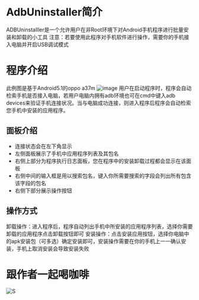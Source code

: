 # AdbUninstaller简介
ADBUninstalller是一个允许用户在非Root环境下对Android手机程序进行批量安装和卸载的小工具
注意：若要使用此程序对手机软件进行操作，需要你的手机接入电脑并开启USB调试模式
# 程序介绍
此例图是基于Android5.1的oppo a37m
![image](https://user-images.githubusercontent.com/132123702/235470080-eafaad0c-65fe-4dab-9879-10183455d630.png)
用户在启动程序时，程序会自动检索手机是否接入电脑，若用户电脑内拥有adb环境也可在cmd中键入adb devices来验证手机连接状况。当与电脑成功连接，则进入程序后程序会自动检索您手机中安装的应用程序。
## 面板介绍
- 连接状态会在左下角显示
- 左侧面板展示了手机中应用程序列表及其包名
- 右侧上部分为程序执行日志面板，您在程序中的安装卸载过程都会显示在该面板
- 右侧中间的输入框是用以搜索包名，键入你所需要搜索的字段会列出所有包含该字段的包名
- 右侧下部分展示操作按钮
## 操作方式
卸载操作：进入程序后，程序自动列出手机中所安装的应用程序列表，选择你需要卸载的应用程序点击卸载按钮即可
安装操作：点击安装应用按钮，选择你电脑中的apk安装包（可多选）确定安装即可，安装操作需要在你的手机上一一确认安装，手机上取消安装会导致安装失败

# 跟作者一起喝咖啡
![S](https://user-images.githubusercontent.com/132123702/235470109-0642d072-1733-4876-85ce-24356df478ea.png)
